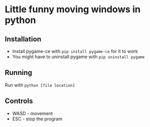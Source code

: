 # Little funny moving windows in python

## Installation
- Install pygame-ce with  ```pip install pygame-ce``` for it to work
- You might have to uninstall pygame with  ```pip uninstall pygame```

## Running
Run with ```python [file location]```

## Controls
- WASD - movement
- ESC - stop the program
